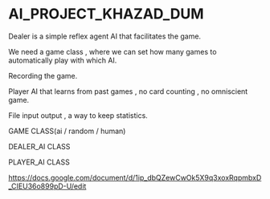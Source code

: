 # AI_PROJECT_KHAZAD_DUM

Dealer is a simple reflex agent AI that facilitates the game.

We need a game class , where we can set how many games to automatically play with which AI.

Recording the game.

Player AI that learns from past games , no card counting , no omniscient game.

File input output , a way to keep statistics.


GAME CLASS(ai / random / human)

DEALER_AI CLASS

PLAYER_AI CLASS

https://docs.google.com/document/d/1ip_dbQZewCwOk5X9q3xoxRqpmbxD_CIEU36o899pD-U/edit
